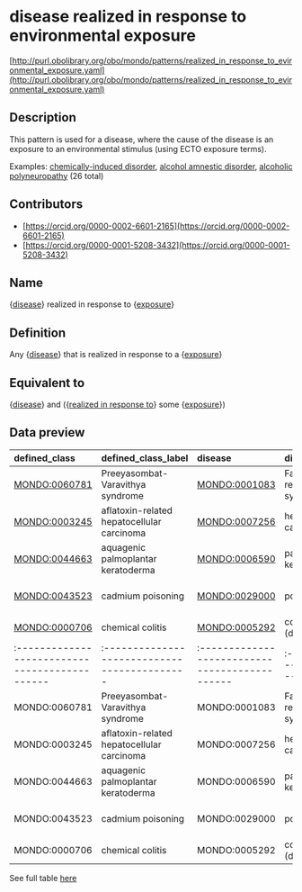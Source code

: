 # disease realized in response to environmental exposure 

[http://purl.obolibrary.org/obo/mondo/patterns/realized_in_response_to_evironmental_exposure.yaml](http://purl.obolibrary.org/obo/mondo/patterns/realized_in_response_to_evironmental_exposure.yaml)
## Description 

This pattern is used for a disease, where the cause of the disease is an exposure to an environmental stimulus (using ECTO exposure terms).

Examples: [chemically-induced disorder](http://purl.obolibrary.org/obo/MONDO_0029001), [alcohol amnestic disorder](http://purl.obolibrary.org/obo/MONDO_0021702), [alcoholic polyneuropathy](http://purl.obolibrary.org/obo/MONDO_0006645) (26 total)
## Contributors 
* [https://orcid.org/0000-0002-6601-2165](https://orcid.org/0000-0002-6601-2165) 
* [https://orcid.org/0000-0001-5208-3432](https://orcid.org/0000-0001-5208-3432) 
## Name 

{[disease](http://purl.obolibrary.org/obo/MONDO_0000001)} realized in response to {[exposure](http://purl.obolibrary.org/obo/ExO_0000002)}

## Definition 

Any {[disease](http://purl.obolibrary.org/obo/MONDO_0000001)} that is realized in response to a {[exposure](http://purl.obolibrary.org/obo/ExO_0000002)}

## Equivalent to 

{[disease](http://purl.obolibrary.org/obo/MONDO_0000001)} and ({[realized in response to](http://purl.obolibrary.org/obo/RO_0009501)} some {[exposure](http://purl.obolibrary.org/obo/ExO_0000002)})

## Data preview 
| defined_class                                | defined_class_label                        | disease                                      | disease_label                | exposure                                    | exposure_label                    |
|:---------------------------------------------|:-------------------------------------------|:---------------------------------------------|:-----------------------------|:--------------------------------------------|:----------------------------------|
| [MONDO:0060781](http://purl.obolibrary.org/obo/MONDO_0060781) | Preeyasombat-Varavithya syndrome           | [MONDO:0001083](http://purl.obolibrary.org/obo/MONDO_0001083) | Fanconi renotubular syndrome | [ECTO:9000364](http://purl.obolibrary.org/obo/ECTO_9000364) | tetracycline exposure             |
| [MONDO:0003245](http://purl.obolibrary.org/obo/MONDO_0003245) | aflatoxin-related hepatocellular carcinoma | [MONDO:0007256](http://purl.obolibrary.org/obo/MONDO_0007256) | hepatocellular carcinoma     | [ECTO:0001108](http://purl.obolibrary.org/obo/ECTO_0001108) | aflatoxin exposure                |
| [MONDO:0044663](http://purl.obolibrary.org/obo/MONDO_0044663) | aquagenic palmoplantar keratoderma         | [MONDO:0006590](http://purl.obolibrary.org/obo/MONDO_0006590) | palmoplantar keratosis       | [ECTO:9000156](http://purl.obolibrary.org/obo/ECTO_9000156) | water exposure                    |
| [MONDO:0043523](http://purl.obolibrary.org/obo/MONDO_0043523) | cadmium poisoning                          | [MONDO:0029000](http://purl.obolibrary.org/obo/MONDO_0029000) | poisoning                    | [ECTO:0001566](http://purl.obolibrary.org/obo/ECTO_0001566) | cadmium molecular entity exposure |
| [MONDO:0000706](http://purl.obolibrary.org/obo/MONDO_0000706) | chemical colitis                           | [MONDO:0005292](http://purl.obolibrary.org/obo/MONDO_0005292) | colitis (disease)            | [ECTO:0000231](http://purl.obolibrary.org/obo/ECTO_0000231) | chemical entity exposure          || defined:class                                | defined:class:label                        | disease                                      | disease:label                | exposure                                    | exposure:label                    |
|:---------------------------------------------|:-------------------------------------------|:---------------------------------------------|:-----------------------------|:--------------------------------------------|:----------------------------------|
| MONDO:0060781 | Preeyasombat-Varavithya syndrome           | MONDO:0001083 | Fanconi renotubular syndrome | ECTO:9000364 | tetracycline exposure             |
| MONDO:0003245 | aflatoxin-related hepatocellular carcinoma | MONDO:0007256 | hepatocellular carcinoma     | ECTO:0001108 | aflatoxin exposure                |
| MONDO:0044663 | aquagenic palmoplantar keratoderma         | MONDO:0006590 | palmoplantar keratosis       | ECTO:9000156 | water exposure                    |
| MONDO:0043523 | cadmium poisoning                          | MONDO:0029000 | poisoning                    | ECTO:0001566 | cadmium molecular entity exposure |
| MONDO:0000706 | chemical colitis                           | MONDO:0005292 | colitis (disease)            | ECTO:0000231 | chemical entity exposure          |

See full table [here](https://github.com/monarch-initiative/mondo/blob/master/src/patterns/data/matches/realized_in_response_to_environmental_exposure.tsv) 
